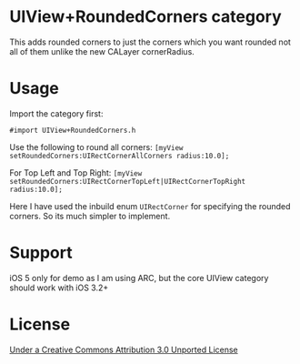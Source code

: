 UIView+RoundedCorners category
================
This adds rounded corners to just the corners which you want rounded not all of them unlike the new CALayer cornerRadius.

Usage
================
Import the category first:

`#import UIView+RoundedCorners.h`

Use the following to round all corners:
`[myView setRoundedCorners:UIRectCornerAllCorners radius:10.0];`

For Top Left and Top Right:
`[myView setRoundedCorners:UIRectCornerTopLeft|UIRectCornerTopRight radius:10.0];`

Here I have used the inbuild enum `UIRectCorner` for specifying the rounded corners. So its much simpler to implement.

Support
================
iOS 5 only for demo as I am using ARC, but the core UIView category should work with iOS 3.2+

License
================
[Under a Creative Commons Attribution 3.0 Unported License](http://creativecommons.org/licenses/by/3.0/)